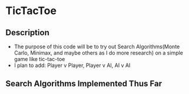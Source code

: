 # TicTacToe

## Description 
- The purpose of this code will be to try out Search Algorithms(Monte Carlo, Minimax, and maybe others as I do more research) on a simple game like tic-tac-toe
- I plan to add: Player v Player, Player v AI, AI v AI

## Search Algorithms Implemented Thus Far
